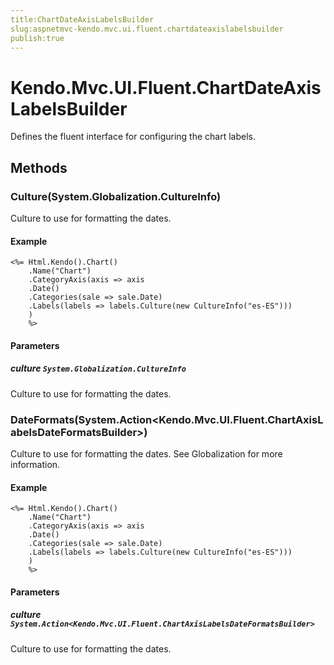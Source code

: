 ```yaml
---
title:ChartDateAxisLabelsBuilder
slug:aspnetmvc-kendo.mvc.ui.fluent.chartdateaxislabelsbuilder
publish:true
---
```


# Kendo.Mvc.UI.Fluent.ChartDateAxisLabelsBuilder

Defines the fluent interface for configuring the chart labels.

## Methods

### Culture(System.Globalization.CultureInfo)
Culture to use for formatting the dates.

#### Example
    <%= Html.Kendo().Chart()
        .Name("Chart")
        .CategoryAxis(axis => axis
        .Date()
        .Categories(sale => sale.Date)
        .Labels(labels => labels.Culture(new CultureInfo("es-ES")))
        )
        %>

#### Parameters

##### culture `System.Globalization.CultureInfo`
Culture to use for formatting the dates.

### DateFormats(System.Action\<Kendo.Mvc.UI.Fluent.ChartAxisLabelsDateFormatsBuilder\>)
Culture to use for formatting the dates.
            See Globalization
            for more information.

#### Example
    <%= Html.Kendo().Chart()
        .Name("Chart")
        .CategoryAxis(axis => axis
        .Date()
        .Categories(sale => sale.Date)
        .Labels(labels => labels.Culture(new CultureInfo("es-ES")))
        )
        %>

#### Parameters

##### culture `System.Action<Kendo.Mvc.UI.Fluent.ChartAxisLabelsDateFormatsBuilder>`
Culture to use for formatting the dates.